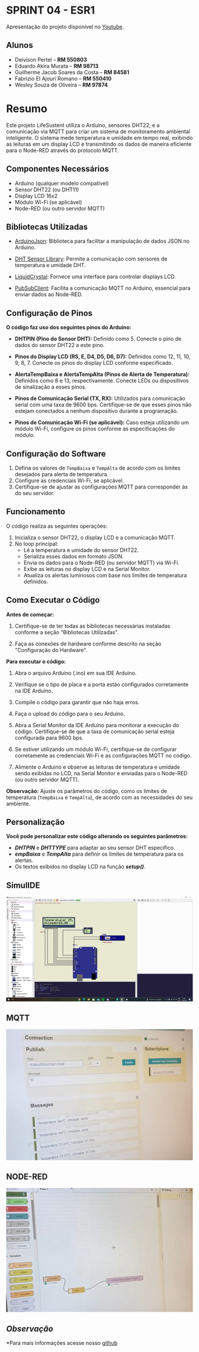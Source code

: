 # SPRINT 04 - ESR1

Apresentação do projeto disponível no [Youtube](https://youtu.be/YmSNocPrCAw?si=PkUVS1eDT4AWCnlK).

## Alunos

- Deivison Pertel – **RM 550803**
- Eduardo Akira Murata – **RM 98713**
- Guilherme Jacob Soares da Costa – **RM 84581**
- Fabrizio El Ajouri Romano – **RM 550410**
- Wesley Souza de Oliveira – **RM 97874**

# Resumo

Este projeto LifeSustent utiliza o Arduino, sensores DHT22, e a comunicação via MQTT para criar um sistema de monitoramento ambiental inteligente. O sistema mede temperatura e umidade em tempo real, exibindo as leituras em um display LCD e transmitindo os dados de maneira eficiente para o Node-RED através do protocolo MQTT.

## Componentes Necessários
- Arduino (qualquer modelo compatível)
- Sensor DHT22 (ou DHT11)
- Display LCD 16x2
- Módulo Wi-Fi (se aplicável)
- Node-RED (ou outro servidor MQTT)

## Bibliotecas Utilizadas

- [ArduinoJson](https://arduinojson.org/): Biblioteca para facilitar a manipulação de dados JSON no Arduino.
  
- [DHT Sensor Library](https://github.com/adafruit/DHT-sensor-library): Permite a comunicação com sensores de temperatura e umidade DHT.
  
- [LiquidCrystal](https://www.arduino.cc/en/Reference/LiquidCrystal): Fornece uma interface para controlar displays LCD.
  
- [PubSubClient](https://pubsubclient.knolleary.net/): Facilita a comunicação MQTT no Arduino, essencial para enviar dados ao Node-RED.


## Configuração de Pinos
**O código faz uso dos seguintes pinos do Arduino:**

- **DHTPIN (Pino do Sensor DHT):** Definido como 5. Conecte o pino de dados do sensor DHT22 a este pino.

- **Pinos do Display LCD (RS, E, D4, D5, D6, D7):** Definidos como 12, 11, 10, 9, 8, 7. Conecte os pinos do display LCD conforme especificado.

- **AlertaTempBaixa e AlertaTempAlta (Pinos de Alerta de Temperatura):** Definidos como 8 e 13, respectivamente. Conecte LEDs ou dispositivos de sinalização a esses pinos.

- **Pinos de Comunicação Serial (TX, RX):** Utilizados para comunicação serial com uma taxa de 9600 bps. Certifique-se de que esses pinos não estejam conectados a nenhum dispositivo durante a programação.

- **Pinos de Comunicação Wi-Fi (se aplicável):** Caso esteja utilizando um módulo Wi-Fi, configure os pinos conforme as especificações do módulo.


## Configuração do Software
1. Defina os valores de `TempBaixa` e `TempAlta` de acordo com os limites desejados para alerta de temperatura.
2. Configure as credenciais Wi-Fi, se aplicável.
3. Certifique-se de ajustar as configurações MQTT para corresponder às do seu servidor.

## Funcionamento
O código realiza as seguintes operações:
1. Inicializa o sensor DHT22, o display LCD e a comunicação MQTT.
2. No loop principal:
   - Lê a temperatura e umidade do sensor DHT22.
   - Serializa esses dados em formato JSON.
   - Envia os dados para o Node-RED (ou servidor MQTT) via Wi-Fi.
   - Exibe as leituras no display LCD e na Serial Monitor.
   - Atualiza os alertas luminosos com base nos limites de temperatura definidos.

## Como Executar o Código

**Antes de começar:**

1. Certifique-se de ter todas as bibliotecas necessárias instaladas conforme a seção "Bibliotecas Utilizadas".

2. Faça as conexões de hardware conforme descrito na seção "Configuração do Hardware".

**Para executar o código:**

1. Abra o arquivo Arduino (.ino) em sua IDE Arduino.

2. Verifique se o tipo de placa e a porta estão configurados corretamente na IDE Arduino.

3. Compile o código para garantir que não haja erros.

4. Faça o upload do código para o seu Arduino.

5. Abra a Serial Monitor da IDE Arduino para monitorar a execução do código. Certifique-se de que a taxa de comunicação serial esteja configurada para 9600 bps.

6. Se estiver utilizando um módulo Wi-Fi, certifique-se de configurar corretamente as credenciais Wi-Fi e as configurações MQTT no código.

7. Alimente o Arduino e observe as leituras de temperatura e umidade sendo exibidas no LCD, na Serial Monitor e enviadas para o Node-RED (ou outro servidor MQTT).

**Observação:** Ajuste os parâmetros do código, como os limites de temperatura (`TempBaixa` e `TempAlta`), de acordo com as necessidades do seu ambiente.

## Personalização
**Você pode personalizar este código alterando os seguintes parâmetros:**

- ***DHTPIN*** e ***DHTTYPE*** para adaptar ao seu sensor DHT específico.
- ***empBaixa*** e ***TempAlta*** para definir os limites de temperatura para os alertas.
- Os textos exibidos no display LCD na função ***setup()***.

## SimulIDE

<img src="/assets/img/SimullDE.jpeg">

## MQTT

<img src="/assets/img/MQTT.jpg">

## NODE-RED

<img src="/assets/img/NODE-RED.jpg">

## *Observação*
*Para mais informações acesse nosso [github](https://github.com/lifesustent/iot-sprint-04.git)
